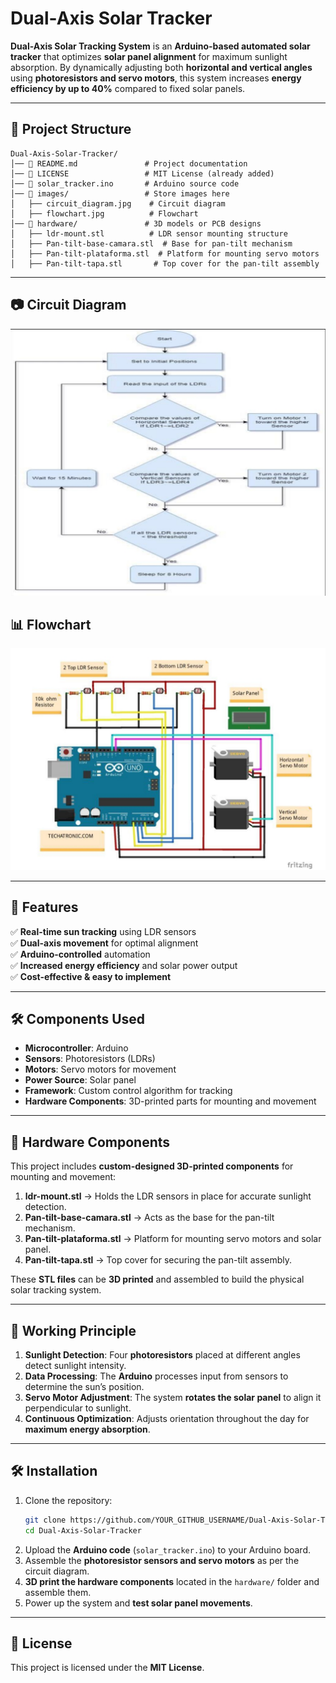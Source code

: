 # Dual-Axis Solar Tracker  

**Dual-Axis Solar Tracking System** is an **Arduino-based automated solar tracker** that optimizes **solar panel alignment** for maximum sunlight absorption. By dynamically adjusting both **horizontal and vertical angles** using **photoresistors and servo motors**, this system increases **energy efficiency by up to 40%** compared to fixed solar panels.  

---

## 📂 Project Structure  

```
Dual-Axis-Solar-Tracker/
│── 📄 README.md               # Project documentation
│── 📄 LICENSE                 # MIT License (already added)
│── 📄 solar_tracker.ino       # Arduino source code
│── 📂 images/                 # Store images here
│   ├── circuit_diagram.jpg    # Circuit diagram
│   ├── flowchart.jpg          # Flowchart
│── 📂 hardware/               # 3D models or PCB designs
│   ├── ldr-mount.stl          # LDR sensor mounting structure
│   ├── Pan-tilt-base-camara.stl  # Base for pan-tilt mechanism
│   ├── Pan-tilt-plataforma.stl  # Platform for mounting servo motors
│   ├── Pan-tilt-tapa.stl       # Top cover for the pan-tilt assembly
```

---

## 📷 Circuit Diagram  
![Circuit Diagram](images/circuit_diagram.jpg)  

## 📊 Flowchart  
![Flowchart](images/flowchart.jpg)  

---

## 🚀 Features  
✅ **Real-time sun tracking** using LDR sensors  
✅ **Dual-axis movement** for optimal alignment  
✅ **Arduino-controlled** automation  
✅ **Increased energy efficiency** and solar power output  
✅ **Cost-effective & easy to implement**  

---

## 🛠 Components Used  
- **Microcontroller**: Arduino  
- **Sensors**: Photoresistors (LDRs)  
- **Motors**: Servo motors for movement  
- **Power Source**: Solar panel  
- **Framework**: Custom control algorithm for tracking  
- **Hardware Components**: 3D-printed parts for mounting and movement  

---

## 🔩 Hardware Components  

This project includes **custom-designed 3D-printed components** for mounting and movement:  

1. **ldr-mount.stl** → Holds the LDR sensors in place for accurate sunlight detection.  
2. **Pan-tilt-base-camara.stl** → Acts as the base for the pan-tilt mechanism.  
3. **Pan-tilt-plataforma.stl** → Platform for mounting servo motors and solar panel.  
4. **Pan-tilt-tapa.stl** → Top cover for securing the pan-tilt assembly.  

These **STL files** can be **3D printed** and assembled to build the physical solar tracking system.  

---

## 📌 Working Principle  
1. **Sunlight Detection**: Four **photoresistors** placed at different angles detect sunlight intensity.  
2. **Data Processing**: The **Arduino** processes input from sensors to determine the sun’s position.  
3. **Servo Motor Adjustment**: The system **rotates the solar panel** to align it perpendicular to sunlight.  
4. **Continuous Optimization**: Adjusts orientation throughout the day for **maximum energy absorption**.  

---

## 🛠 Installation  
1. Clone the repository:  
   ```bash
   git clone https://github.com/YOUR_GITHUB_USERNAME/Dual-Axis-Solar-Tracker.git
   cd Dual-Axis-Solar-Tracker
   ```  
2. Upload the **Arduino code** (`solar_tracker.ino`) to your Arduino board.  
3. Assemble the **photoresistor sensors and servo motors** as per the circuit diagram.  
4. **3D print the hardware components** located in the `hardware/` folder and assemble them.  
5. Power up the system and **test solar panel movements**.  

---

## 📝 License  
This project is licensed under the **MIT License**.  
